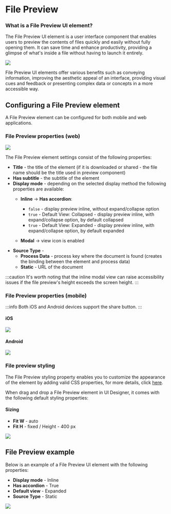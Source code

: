 # File Preview

### What is a File Preview UI element?

The File Preview UI element is a user interface component that enables users to preview the contents of files quickly and easily without fully opening them. It can save time and enhance productivity, providing a glimpse of what's inside a file without having to launch it entirely.

![](https://s3.eu-west-1.amazonaws.com/docx.flowx.ai/building-blocks/ui-designer/doc_preview.gif)

File Preview UI elements offer various benefits such as conveying information, improving the aesthetic appeal of an interface, providing visual cues and feedback or presenting complex data or concepts in a more accessible way.

## Configuring a File Preview element

A File Preview element can be configured for both mobile and web applications.

### File Preview properties (web)

![](https://s3.eu-west-1.amazonaws.com/docx.flowx.ai/building-blocks/ui-designer/doc_preview_upload.gif)

The File Preview element settings consist of the following properties:

* **Title** - the title of the element (if it is downloaded or shared - the file name should be the title used in preview component)
* **Has subtitle** - the subtitle of the element
* **Display mode** - depending on the selected display method the following properties are available:
    * **Inline** → **Has accordion**:  
        * `false` - display preview inline, without expand/collapse option
        * `true` - Default View: Collapsed - display preview inline, with expand/collapse option, by default collapsed
        * `true` - Default View: Expanded - display preview inline, with expand/collapse option, by default expanded

    * **Modal** → view icon is enabled 
* **Source Type** - 
    * **Process Data** - process key where the document is found (creates the binding between the element and process data)
    * **Static** - URL of the document

:::caution
It's worth noting that the inline modal view can raise accessibility issues if the file preview's height exceeds the screen height.
:::


### File Preview properties (mobile)



:::info
Both iOS and Android devices support the share button.
:::

#### iOS

<div className= "gif-scaled">

![](https://s3.eu-west-1.amazonaws.com/docx.flowx.ai/building-blocks/ui-designer/doc_preview_ios.gif)

</div>

#### Android

<div className= "gif-scaled">

![](https://s3.eu-west-1.amazonaws.com/docx.flowx.ai/building-blocks/ui-designer/doc_preview_android.gif)

</div>
    

### File preview styling

The File Preview styling property enables you to customize the appearance of the element by adding valid CSS properties, for more details, click [here](../../ui-designer/ui-designer.md#styling).

When drag and drop a File Preview element in UI Designer, it comes with the following default styling properties:

#### Sizing

* **Fit W** - auto
* **Fit H** - fixed / Height - 400 px

![](https://s3.eu-west-1.amazonaws.com/docx.flowx.ai/building-blocks/ui-designer/doc_preview_styling.png)


## File Preview example

Below is an example of a File Preview UI element with the following properties:

* **Display mode** - Inline
* **Has accordion** - True
* **Default view** - Expanded
* **Source Type** - Static

![](https://s3.eu-west-1.amazonaws.com/docx.flowx.ai/building-blocks/ui-designer/doc_preview_example.gif)